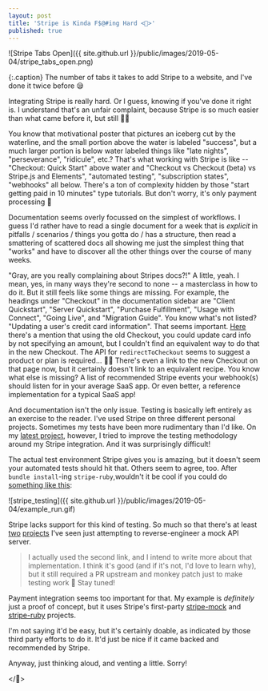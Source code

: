 ```yaml
---
layout: post
title: 'Stripe is Kinda F$@#ing Hard <😤>'
published: true
---
```


![Stripe Tabs Open]({{ site.github.url }}/public/images/2019-05-04/stripe_tabs_open.png)

{:.caption}
The number of tabs it takes to add Stripe to a website, and I've done it twice before 😪

Integrating Stripe is really hard. Or I guess, knowing if you've done it right is. I understand that's an unfair complaint, because Stripe is so much easier than what came before it, but still 🤷‍♂️

You know that motivational poster that pictures an iceberg cut by the waterline, and the small portion above the water is labeled "success", but a much larger portion is below water labeled things like "late nights", "perseverance", "ridicule", etc.? That's what working with Stripe is like -- "Checkout: Quick Start" above water and "Checkout vs Checkout (beta) vs Stripe.js and Elements", "automated testing", "subscription states", "webhooks" all below. There's a ton of complexity hidden by those "start getting paid in 10 minutes" type tutorials. But don't worry, it's only payment processing 😬

Documentation seems overly focussed on the simplest of workflows. I guess I'd rather have to read a single document for a week that is _explicit_ in pitfalls / scenarios / things you gotta do / has a structure, then read a smattering of scattered docs all showing me just the simplest thing that "works" and have to discover all the other things over the course of many weeks.

"Gray, are you really complaining about Stripes docs?!" A little, yeah. I mean, yes, in many ways they're second to none -- a masterclass in how to do it. But it still feels like some things are missing. For example, the headings under "Checkout" in the documentation sidebar are "Client Quickstart", "Server Quickstart", "Purchase Fulfillment", "Usage with Connect", "Going Live", and "Migration Guide". You know what's not listed? "Updating a user's credit card information". That seems important. [Here](https://stripe.com/docs/recipes/updating-customer-cards) there's a mention that using the old Checkout, you could update card info by not specifying an amount, but I couldn't find an equivalent way to do that in the new Checkout. The API for `redirectToCheckout` seems to suggest a product or plan is required... 🤷‍♂️ There's even a link to the new Checkout on that page now, but it certainly doesn't link to an equivalent recipe. You know what else is missing? A list of recommended Stripe events your webhook(s) should listen for in your average SaaS app. Or even better, a reference implementation for a typical SaaS app!

And documentation isn't the only issue. Testing is basically left entirely as an exercise to the reader. I've used Stripe on three different personal projects. Sometimes my tests have been more rudimentary than I'd like. On my [latest project](https://www.skilltree.us), however, I tried to improve the testing methodology around my Stripe integration. And it was surprisingly difficult!

The actual test environment Stripe gives you is amazing, but it doesn't seem your automated tests should hit that. Others seem to agree, too. After `bundle install`-ing `stripe-ruby`,wouldn't it be cool if you could do [something like this](https://github.com/gkemmey/stripe_testing_poc):

![stripe_testing]({{ site.github.url }}/public/images/2019-05-04/example_run.gif)

Stripe lacks support for this kind of testing. So much so that there's at least [two](https://github.com/adrienverge/localstripe) [projects](https://github.com/rebelidealist/stripe-ruby-mock) I've seen just attempting to reverse-engineer a mock API server.

>I actually used the second link, and I intend to write more about that implementation. I think it's good (and if it's not, I'd love to learn why), but it still required a PR upstream and monkey patch just to make testing work 😬 Stay tuned!

Payment integration seems too important for that. My example is _definitely_ just a proof of concept, but it uses Stripe's first-party [stripe-mock](https://github.com/stripe/stripe-mock) and [stripe-ruby](https://github.com/stripe/stripe-ruby) projects.

I'm not saying it'd be easy, but it's certainly doable, as indicated by those third party efforts to do it. It'd just be nice if it came backed and recommended by Stripe.

Anyway, just thinking aloud, and venting a little. Sorry!

</😤>

